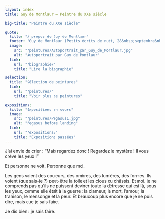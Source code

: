 ```yaml
---
layout: index
title: Guy de Montlaur — Peintre du XXe siècle

big-title: "Peintre du XXe siècle"

quote:
  title: "À propos de Guy de Montlaur"
  footer: "Guy de Montlaur (Petits écrits de nuit, 28&nbsp;septembre&nbsp;1961)"
  image:
    src: "/peintures/Autoportrait_par_Guy_de_Montlaur.jpg"
    alt: "Autoportrait par Guy de Montlaur"
  link:
    url: "/biographie/"
    title: "Lire la biographie"

selection:
  title: "Sélection de peintures"
  link:
    url: "/peintures/"
    title: "Voir plus de peintures"

expositions:
  title: "Expositions en cours"
  image:
    src: "/peintures/Pegasus1.jpg"
    alt: "Pegasus before landing"
  link:
    url: "/expositions/"
    title: "Expositions passées"
---
```

J’ai envie de crier&nbsp;:
“Mais regardez donc&nbsp;! Regardez le mystère&nbsp;! Il vous crève les yeux&nbsp;!”

Et personne ne voit. Personne que moi.

Les gens voient des couleurs, des ombres, des lumières, des formes.
Ils voient (que sais-je&nbsp;?) peut-être la toile et les clous du châssis.
Et moi, je ne comprends pas qu’ils ne puissent deviner toute la détresse qui est là, sous les yeux, comme elle était à la guerre&nbsp;: la clameur, la mort, l’amour, la trahison, le mensonge et la peur.
Et beaucoup plus encore que je ne puis dire, mais que je sais faire.

Je dis bien&nbsp;: je sais faire.
